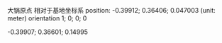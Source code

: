 大锅原点 相对于基地坐标系
position: -0.39912; 0.36406; 0.047003 (unit: meter)
orientation 1; 0; 0; 0

-0.39907; 0.36601; 0.14995